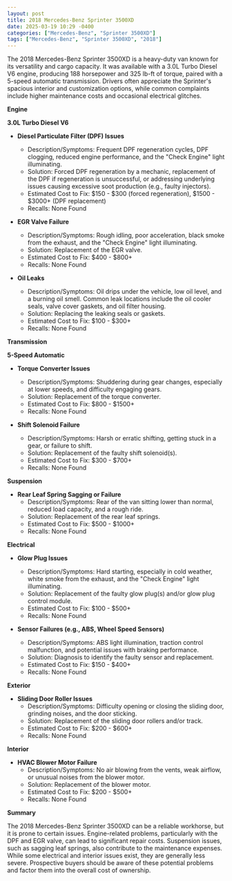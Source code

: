 ```yaml
---
layout: post
title: 2018 Mercedes-Benz Sprinter 3500XD
date: 2025-03-19 10:29 -0400
categories: ["Mercedes-Benz", "Sprinter 3500XD"]
tags: ["Mercedes-Benz", "Sprinter 3500XD", "2018"]
---
```

The 2018 Mercedes-Benz Sprinter 3500XD is a heavy-duty van known for its versatility and cargo capacity. It was available with a 3.0L Turbo Diesel V6 engine, producing 188 horsepower and 325 lb-ft of torque, paired with a 5-speed automatic transmission. Drivers often appreciate the Sprinter's spacious interior and customization options, while common complaints include higher maintenance costs and occasional electrical glitches.

**Engine**

**3.0L Turbo Diesel V6**

* **Diesel Particulate Filter (DPF) Issues**
    * Description/Symptoms: Frequent DPF regeneration cycles, DPF clogging, reduced engine performance, and the "Check Engine" light illuminating.
    * Solution: Forced DPF regeneration by a mechanic, replacement of the DPF if regeneration is unsuccessful, or addressing underlying issues causing excessive soot production (e.g., faulty injectors).
    * Estimated Cost to Fix: $150 - $300 (forced regeneration), $1500 - $3000+ (DPF replacement)
    * Recalls: None Found

* **EGR Valve Failure**
    * Description/Symptoms: Rough idling, poor acceleration, black smoke from the exhaust, and the "Check Engine" light illuminating.
    * Solution: Replacement of the EGR valve.
    * Estimated Cost to Fix: $400 - $800+
    * Recalls: None Found

* **Oil Leaks**
    * Description/Symptoms: Oil drips under the vehicle, low oil level, and a burning oil smell. Common leak locations include the oil cooler seals, valve cover gaskets, and oil filter housing.
    * Solution: Replacing the leaking seals or gaskets.
    * Estimated Cost to Fix: $100 - $300+
    * Recalls: None Found

**Transmission**

**5-Speed Automatic**

* **Torque Converter Issues**
    * Description/Symptoms: Shuddering during gear changes, especially at lower speeds, and difficulty engaging gears.
    * Solution: Replacement of the torque converter.
    * Estimated Cost to Fix: $800 - $1500+
    * Recalls: None Found

* **Shift Solenoid Failure**
    * Description/Symptoms: Harsh or erratic shifting, getting stuck in a gear, or failure to shift.
    * Solution: Replacement of the faulty shift solenoid(s).
    * Estimated Cost to Fix: $300 - $700+
    * Recalls: None Found

**Suspension**

* **Rear Leaf Spring Sagging or Failure**
    * Description/Symptoms: Rear of the van sitting lower than normal, reduced load capacity, and a rough ride.
    * Solution: Replacement of the rear leaf springs.
    * Estimated Cost to Fix: $500 - $1000+
    * Recalls: None Found

**Electrical**

* **Glow Plug Issues**
    * Description/Symptoms: Hard starting, especially in cold weather, white smoke from the exhaust, and the "Check Engine" light illuminating.
    * Solution: Replacement of the faulty glow plug(s) and/or glow plug control module.
    * Estimated Cost to Fix: $100 - $500+
    * Recalls: None Found

* **Sensor Failures (e.g., ABS, Wheel Speed Sensors)**
    * Description/Symptoms: ABS light illumination, traction control malfunction, and potential issues with braking performance.
    * Solution: Diagnosis to identify the faulty sensor and replacement.
    * Estimated Cost to Fix: $150 - $400+
    * Recalls: None Found

**Exterior**

* **Sliding Door Roller Issues**
    * Description/Symptoms: Difficulty opening or closing the sliding door, grinding noises, and the door sticking.
    * Solution: Replacement of the sliding door rollers and/or track.
    * Estimated Cost to Fix: $200 - $600+
    * Recalls: None Found

**Interior**

* **HVAC Blower Motor Failure**
    * Description/Symptoms: No air blowing from the vents, weak airflow, or unusual noises from the blower motor.
    * Solution: Replacement of the blower motor.
    * Estimated Cost to Fix: $200 - $500+
    * Recalls: None Found

**Summary**

The 2018 Mercedes-Benz Sprinter 3500XD can be a reliable workhorse, but it is prone to certain issues. Engine-related problems, particularly with the DPF and EGR valve, can lead to significant repair costs. Suspension issues, such as sagging leaf springs, also contribute to the maintenance expenses. While some electrical and interior issues exist, they are generally less severe. Prospective buyers should be aware of these potential problems and factor them into the overall cost of ownership.

